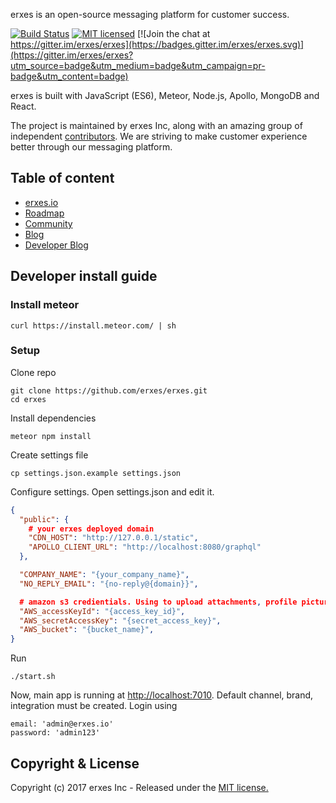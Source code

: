 
erxes is an open-source messaging platform for customer success.

[![Build Status](https://travis-ci.org/erxes/erxes.svg?branch=develop)](https://travis-ci.org/erxes/erxes)
[![MIT licensed](https://img.shields.io/badge/license-MIT-blue.svg)](https://raw.githubusercontent.com/erxes/erxes/develop/LICENSE.md)
[![Join the chat at https://gitter.im/erxes/erxes](https://badges.gitter.im/erxes/erxes.svg)](https://gitter.im/erxes/erxes?utm_source=badge&utm_medium=badge&utm_campaign=pr-badge&utm_content=badge)

erxes is built with JavaScript (ES6), Meteor, Node.js, Apollo, MongoDB and React.

The project is maintained by erxes Inc, along with an amazing group of independent [contributors](https://github.com/erxes/erxes/graphs/contributors). We are striving to make customer experience better through our messaging platform.

## Table of content


- [erxes.io](https://erxes.io/)
- [Roadmap](https://github.com/erxes/erxes/projects/1)
- [Community](https://community.erxes.io/)
- [Blog](https://blog.erxes.io/)
- [Developer Blog](https://dev.erxes.io/)

## Developer install guide

### Install meteor

```Shell
curl https://install.meteor.com/ | sh
```

### Setup

Clone repo

```Shell
git clone https://github.com/erxes/erxes.git
cd erxes
```

Install dependencies

```Shell
meteor npm install
```

Create settings file

```Shell
cp settings.json.example settings.json
```

Configure settings. Open settings.json and edit it.

```JSON
{
  "public": {
    # your erxes deployed domain
    "CDN_HOST": "http://127.0.0.1/static",
    "APOLLO_CLIENT_URL": "http://localhost:8080/graphql"
  },

  "COMPANY_NAME": "{your_company_name}",
  "NO_REPLY_EMAIL": "{no-reply@{domain}}",

  # amazon s3 credientials. Using to upload attachments, profile pictures etc ...
  "AWS_accessKeyId": "{access_key_id}",
  "AWS_secretAccessKey": "{secret_access_key}",
  "AWS_bucket": "{bucket_name}",
}
```

Run

```Shell
./start.sh
```

Now, main app is running at <a href="localhost:7010" target="__blank">http://localhost:7010</a>.
Default channel, brand, integration must be created. Login using
```
email: 'admin@erxes.io'
password: 'admin123'
```

## Copyright & License
Copyright (c) 2017 erxes Inc - Released under the [MIT license.](https://github.com/erxes/erxes/blob/develop/LICENSE)
